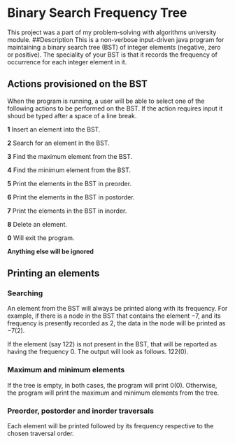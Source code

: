 # Binary Search Frequency Tree 
This project was a part of my problem-solving with algorithms university module.
##Description
This is a non-verbose input-driven java program for maintaining a binary search tree (BST) of integer elements (negative, zero or positive). The speciality of your BST is that it records the frequency of occurrence for each integer element in it.

## Actions provisioned on the BST
When the program is running, a user will be able to select one of the following actions to be performed on the BST. If the action requires input it shoud be typed after a space of a line break.

**1** Insert an element into the BST.

**2** Search for an element in the BST.

**3** Find the maximum element from the BST.

**4** Find the minimum element from the BST.

**5** Print the elements in the BST in preorder.

**6** Print the elements in the BST in postorder.

**7** Print the elements in the BST in inorder.

**8** Delete an element.

**0** Will exit the program.

**Anything else will be ignored**


## Printing an elements
### Searching
An element from the BST will always be printed along with its frequency. For example, if there is a node in the BST that contains the element −7, and its frequency is presently recorded as 2, the data in the node will be printed as
−7(2).

If the element (say 122) is not present in the BST, that will be reported as having the frequency 0. The output
will look as follows.
122(0).
### Maximum and minimum elements
If the tree is empty, in both cases, the program will print 0(0). Otherwise, the program will print the maximum and minimum elements from the tree. 

### Preorder, postorder and inorder traversals
Each element will be printed followed by its frequency respective to the chosen traversal order.

